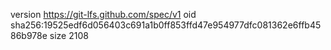 version https://git-lfs.github.com/spec/v1
oid sha256:19525edf6d056403c691a1b0ff853ffd47e954977dfc081362e6ffb4586b978e
size 2108
